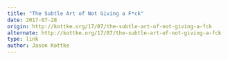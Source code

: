```yaml
---
title: "The Subtle Art of Not Giving a F*ck"
date: 2017-07-28
origin: http://kottke.org/17/07/the-subtle-art-of-not-giving-a-fck
alternate: http://kottke.org/17/07/the-subtle-art-of-not-giving-a-fck
type: link
author: Jason Kottke
---
```


